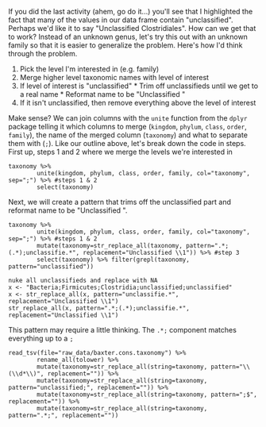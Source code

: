 
If you did the last activity (ahem, go do it...) you'll see that I highlighted the fact that many of the values in our data frame contain "unclassified". Perhaps we'd like it to say "Unclassified Clostridiales". How can we get that to work? Instead of an unknown genus, let's try this out with an unknown family so that it is easier to generalize the problem. Here's how I'd think through the problem.

1. Pick the level I'm interested in (e.g. family)
2. Merge higher level taxonomic names with level of interest
3. If level of interest is "unclassified"
		* Trim off unclassifieds until we get to a real name
		* Reformat name to be "Unclassified <class name>"
4. If it isn't unclassified, then remove everything above the level of interest

Make sense? We can join columns with the `unite` function from the `dplyr` package telling it which columns to merge (`kingdom`, `phylum`, `class`, `order`, `family`), the name of the merged column (`taxonomy`) and what to separate them with (`;`). Like our outline above, let's break down the code in steps. First up, steps 1 and 2 where we merge the levels we're interested in

```{r}
taxonomy %>%
		unite(kingdom, phylum, class, order, family, col="taxonomy", sep=";") %>% #steps 1 & 2
		select(taxonomy)
```

Next, we will create a pattern that trims off the unclassified part and reformat name to be "Unclassified <class name>".

```{r}
taxonomy %>%
		unite(kingdom, phylum, class, order, family, col="taxonomy", sep=";") %>% #steps 1 & 2
		mutate(taxonomy=str_replace_all(taxonomy, pattern=".*;(.*);unclassifie.*", replacement="Unclassified \\1")) %>% #step 3
		select(taxonomy) %>% filter(grepl(taxonomy, pattern="unclassified"))

nuke all unclassifieds and replace with NA
x <- "Bacteria;Firmicutes;Clostridia;unclassified;unclassified"
x <- str_replace_all(x, pattern="unclassifie.*", replacement="Unclassified \\1")
str_replace_all(x, pattern=".*;(.*);unclassifie.*", replacement="Unclassified \\1")

```


This pattern may require a little thinking. The `.*;` component matches everything up to a `;`

```
read_tsv(file="raw_data/baxter.cons.taxonomy") %>%
		rename_all(tolower) %>%
		mutate(taxonomy=str_replace_all(string=taxonomy, pattern="\\(\\d*\\)", replacement="")) %>%
		mutate(taxonomy=str_replace_all(string=taxonomy, pattern="unclassified;", replacement="")) %>%
		mutate(taxonomy=str_replace_all(string=taxonomy, pattern=";$", replacement="")) %>%
		mutate(taxonomy=str_replace_all(string=taxonomy, pattern=".*;", replacement=""))
```

